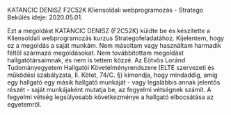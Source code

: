 KATANCIC DENISZ
F2C52K
Kliensoldali webprogramozás - Stratego
Bekülés ideje: 2020.05.01.

Ezt a megoldást KATANCIC DENISZ (F2C52K) küldte be és készítette a Kliensoldali webprogramozás kurzus Strategofeladatához.
Kijelentem, hogy ez a megoldás a saját munkám.
Nem másoltam vagy használtam harmadik féltől származó megoldásokat.
Nem továbbítottam megoldást hallgatótársaimnak, és nem is tettem közzé.
Az Eötvös Loránd Tudományegyetem Hallgatói Követelményrendszere (ELTE szervezeti és működési szabályzata, II. Kötet, 74/C. §) kimondja,
hogy mindaddig, amíg egy hallgató egy másik hallgató munkáját - vagy legalábbis annak jelentős részét - saját munkájaként mutatja be,
az fegyelmi vétségnek számít. A fegyelmi vétség legsúlyosabb következménye a hallgató elbocsátása az egyetemről.
